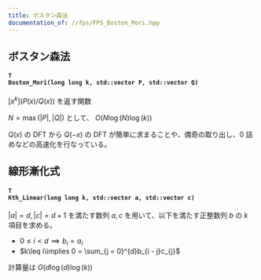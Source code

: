 ```yaml
---
title: ボスタン森法
documentation_of: //fps/FPS_Boston_Mori.hpp
---
```


## ボスタン森法

#### <code>T Boston_Mori(long long k, std::vector<T> P, std::vector<T> Q)</code>
$[x^{k}] (P(x) / Q(x))$ を返す関数

$N = \max(|P|, |Q|)$ として、 $O(N\log(N)\log(k))$

$Q(x)$ の DFT から $Q(-x)$ の DFT が簡単に求まることや、偶奇の取り出し、$0$ 詰めなどの高速化を行なっている。

## 線形漸化式

#### <code>T Kth_Linear(long long k, std::vector<T> a, std::vector<T> c)</code>
$|a| = d, |c| = d + 1$ を満たす数列 $a, c$ を用いて、以下を満たす正整数列 $b$ の $k$ 項目を求める。

- $0\leq i< d\implies b_{i} = a_{i}$
- $k\leq i\implies 0 = \sum_{j = 0}^{d}b_{i - j}c_{j}$

計算量は $O(d\log(d)\log(k))$
